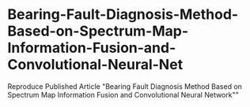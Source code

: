 # Bearing-Fault-Diagnosis-Method-Based-on-Spectrum-Map-Information-Fusion-and-Convolutional-Neural-Net
Reproduce Published Article "Bearing Fault Diagnosis Method Based on Spectrum Map Information Fusion and Convolutional Neural Network""
